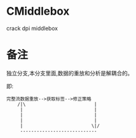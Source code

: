 # CMiddlebox
crack dpi middlebox
# 备注

独立分支,本分支里面,数据的重放和分析是解耦合的。

即:
```
完整流数据重放-->获取标签-->修正策略
	/|\							|
	 |							|
	 |							|
	 |							|
	 |						   \|/
	 ----------------------------
```